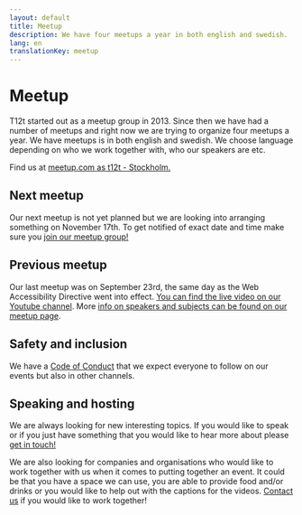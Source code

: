 ```yaml
---
layout: default
title: Meetup
description: We have four meetups a year in both english and swedish.
lang: en
translationKey: meetup
---
```


# Meetup

T12t started out as a meetup group in 2013. Since then we have had a number of meetups and right now we are trying to organize four meetups a year. We have meetups is in both english and swedish. We choose language depending on who we work together with, who our speakers are etc.

Find us at [meetup.com as t12t - Stockholm.](https://www.meetup.com/t12t-Stockholm)

## Next meetup

Our next meetup is not yet planned but we are looking into arranging something on November 17th. To get notified of exact date and time make sure you [join our meetup group!](https://www.meetup.com/t12t-Stockholm)

## Previous meetup

Our last meetup was on September 23rd, the same day as the Web Accessibility Directive went into effect. [You can find the live video on our Youtube channel](https://www.youtube.com/watch?v=N1A0uPjdZxs). More [info on speakers and subjects can be found on our meetup page](https://www.meetup.com/t12t-Stockholm/events/272807791/).

## Safety and inclusion

We have a [Code of Conduct](/en/code-of-conduct/) that we expect everyone to follow on our events but also in other channels.

## Speaking and hosting

We are always looking for new interesting topics. If you would like to speak or if you just have something that you would like to hear more about please [get in touch!](/en/contact/)

We are also looking for companies and organisations who would like to work together with us when it comes to putting together an event. It could be that you have a space we can use, you are able to provide food and/or drinks or you would like to help out with the captions for the videos. [Contact us](/en/contact/) if you would like to work together!
